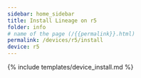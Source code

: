 ```yaml
---
sidebar: home_sidebar
title: Install Lineage on r5
folder: info
# name of the page (/{{permalink}}.html)
permalink: /devices/r5/install
device: r5
---
```

{% include templates/device_install.md %}
